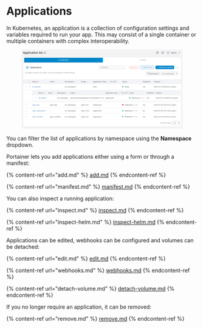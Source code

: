 # Applications

In Kubernetes, an application is a collection of configuration settings and variables required to run your app. This may consist of a single container or multiple containers with complex interoperability.

<figure><img src="../../../.gitbook/assets/2.20-applications-list.png" alt=""><figcaption></figcaption></figure>

You can filter the list of applications by namespace using the **Namespace** dropdown.

Portainer lets you add applications either using a form or through a manifest:

{% content-ref url="add.md" %}
[add.md](add.md)
{% endcontent-ref %}

{% content-ref url="manifest.md" %}
[manifest.md](manifest.md)
{% endcontent-ref %}

You can also inspect a running application:

{% content-ref url="inspect.md" %}
[inspect.md](inspect.md)
{% endcontent-ref %}

{% content-ref url="inspect-helm.md" %}
[inspect-helm.md](inspect-helm.md)
{% endcontent-ref %}

Applications can be edited, webhooks can be configured and volumes can be detached:

{% content-ref url="edit.md" %}
[edit.md](edit.md)
{% endcontent-ref %}

{% content-ref url="webhooks.md" %}
[webhooks.md](webhooks.md)
{% endcontent-ref %}

{% content-ref url="detach-volume.md" %}
[detach-volume.md](detach-volume.md)
{% endcontent-ref %}

If you no longer require an application, it can be removed:

{% content-ref url="remove.md" %}
[remove.md](remove.md)
{% endcontent-ref %}
